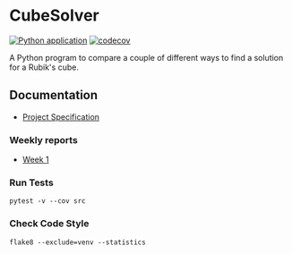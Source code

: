 # CubeSolver  

[![Python application](https://github.com/Valokoodari/CubeSolver/actions/workflows/python-app.yml/badge.svg)](https://github.com/Valokoodari/CubeSolver/actions/workflows/python-app.yml)
[![codecov](https://codecov.io/gh/Valokoodari/CubeSolver/branch/main/graph/badge.svg?token=YK2TYFN4JL)](https://codecov.io/gh/Valokoodari/CubeSolver)

A Python program to compare a couple of different ways to find a solution for a 
Rubik's cube.  

## Documentation  
- [Project Specification](docs/specification.md)  

### Weekly reports  
- [Week 1](docs/week_1.md)  

### Run Tests  
```pytest -v --cov src```  

### Check Code Style  
```flake8 --exclude=venv --statistics```  